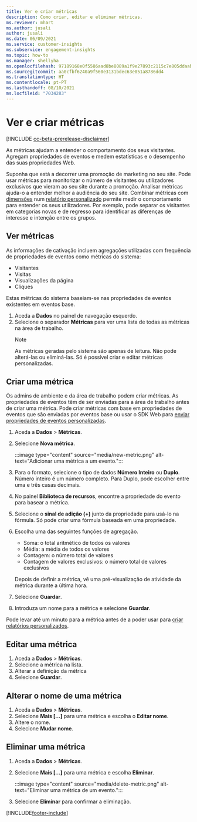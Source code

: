 ```yaml
---
title: Ver e criar métricas
description: Como criar, editar e eliminar métricas.
ms.reviewer: mhart
ms.author: jusali
author: jusali
ms.date: 06/09/2021
ms.service: customer-insights
ms.subservice: engagement-insights
ms.topic: how-to
ms.manager: shellyha
ms.openlocfilehash: 97189168e0f5586aad8be8089a1f9e27893c2115c7e805ddaab1efc00e11b860
ms.sourcegitcommit: aa0cfbf6240a9f560e3131bdec63e051a8786dd4
ms.translationtype: HT
ms.contentlocale: pt-PT
ms.lasthandoff: 08/10/2021
ms.locfileid: "7034283"
---
```

# <a name="view-and-create-metrics"></a>Ver e criar métricas

[!INCLUDE [cc-beta-prerelease-disclaimer](includes/cc-beta-prerelease-disclaimer.md)]

As métricas ajudam a entender o comportamento dos seus visitantes. Agregam propriedades de eventos e medem estatísticas e o desempenho das suas propriedades Web.  

Suponha que está a decorrer uma promoção de marketing no seu site. Pode usar métricas para monitorizar o número de visitantes ou utilizadores exclusivos que vieram ao seu site durante a promoção. Analisar métricas ajuda-o a entender melhor a audiência do seu site. Combinar métricas com [dimensões](dimensions.md) num [relatório personalizado](custom-reports.md) permite medir o comportamento para entender os seus utilizadores. Por exemplo, pode separar os visitantes em categorias novas e de regresso para identificar as diferenças de interesse e intenção entre os grupos.

## <a name="view-metrics"></a>Ver métricas

As informações de cativação incluem agregações utilizadas com frequência de propriedades de eventos como métricas do sistema: 

- Visitantes
- Visitas
- Visualizações da página
- Cliques

Estas métricas do sistema baseiam-se nas propriedades de eventos existentes em eventos base.

1. Aceda a **Dados** no painel de navegação esquerdo. 
1. Selecione o separador **Métricas** para ver uma lista de todas as métricas na área de trabalho. 
   > [!NOTE]
   > As métricas geradas pelo sistema são apenas de leitura. Não pode alterá-las ou eliminá-las. Só é possível criar e editar métricas personalizadas.

## <a name="create-a-metric"></a>Criar uma métrica

Os admins de ambiente e da área de trabalho podem criar métricas. As propriedades de eventos têm de ser enviadas para a área de trabalho antes de criar uma métrica. Pode criar métricas com base em propriedades de eventos que são enviadas por eventos base ou usar o SDK Web para [enviar propriedades de eventos personalizadas](advanced-SDK-implementation.md).

1. Aceda a **Dados** > **Métricas**.
1. Selecione **Nova métrica**.

   :::image type="content" source="media/new-metric.png" alt-text="Adicionar uma métrica a um evento.":::

1. Para o formato, selecione o tipo de dados **Número Inteiro** ou **Duplo**. Número inteiro é um número completo. Para Duplo, pode escolher entre uma e três casas decimais.
1. No painel **Biblioteca de recursos**, encontre a propriedade do evento para basear a métrica.
1. Selecione o **sinal de adição (+)** junto da propriedade para usá-lo na fórmula. Só pode criar uma fórmula baseada em uma propriedade. 
1. Escolha uma das seguintes funções de agregação. 

   - Soma: o total aritmético de todos os valores 
   - Média: a média de todos os valores
   - Contagem: o número total de valores
   - Contagem de valores exclusivos: o número total de valores exclusivos

   Depois de definir a métrica, vê uma pré-visualização de atividade da métrica durante a última hora.

1. Selecione **Guardar**. 
1. Introduza um nome para a métrica e selecione **Guardar**.

Pode levar até um minuto para a métrica antes de a poder usar para [criar relatórios personalizados](custom-reports.md).

## <a name="edit-a-metric"></a>Editar uma métrica

1. Aceda a **Dados** > **Métricas**.
1. Selecione a métrica na lista.
1. Alterar a definição da métrica
1. Selecione **Guardar**.

## <a name="change-the-name-of-a-metric"></a>Alterar o nome de uma métrica

1. Aceda a **Dados** > **Métricas**.
1. Selecione **Mais [...]** para uma métrica e escolha o **Editar nome**.
1. Altere o nome. 
1. Selecione **Mudar nome**.

## <a name="delete-a-metric"></a>Eliminar uma métrica

1. Aceda a **Dados** > **Métricas**.
1. Selecione **Mais [...]** para uma métrica e escolha **Eliminar**.

   :::image type="content" source="media/delete-metric.png" alt-text="Eliminar uma métrica de um evento.":::

1. Selecione **Eliminar** para confirmar a eliminação.

[!INCLUDE[footer-include](../includes/footer-banner.md)]
